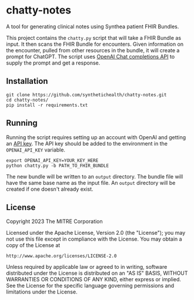 # chatty-notes
A tool for generating clinical notes using Synthea patient FHIR Bundles.

This project contains the `chatty.py` script that will take a FHIR Bundle as
input. It then scans the FHIR Bundle for encounters. Given information on the
encounter, pulled from other resources in the bundle, it will create a prompt
for ChatGPT. The script uses [OpenAI Chat completions API](https://platform.openai.com/docs/guides/chat) to supply the prompt and get a response.

## Installation

```
git clone https://github.com/synthetichealth/chatty-notes.git
cd chatty-notes/
pip install -r requirements.txt
```

## Running

Running the script requires setting up an account with OpenAI and getting an [API key](https://platform.openai.com/account/api-keys). The API key should be added to the environment in the
`OPENAI_API_KEY` variable.

```
export OPENAI_API_KEY=YOUR_KEY_HERE
python chatty.py -b PATH_TO_FHIR_BUNDLE
```

The new bundle will be written to an `output` directory. The bundle file will have the same base name as
the input file. An `output` directory will be created if one doesn't already exist.

## License
Copyright 2023 The MITRE Corporation

Licensed under the Apache License, Version 2.0 (the "License"); you may not use this file except in compliance with the License. You may obtain a copy of the License at

    http://www.apache.org/licenses/LICENSE-2.0

Unless required by applicable law or agreed to in writing, software distributed under the License is distributed on an "AS IS" BASIS, WITHOUT WARRANTIES OR CONDITIONS OF ANY KIND, either express or implied. See the License for the specific language governing permissions and limitations under the License.
